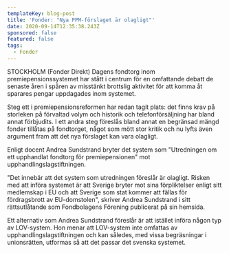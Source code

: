 ```yaml
---
templateKey: blog-post
title: 'Fonder: "Nya PPM-förslaget är olagligt"'
date: 2020-09-14T12:35:38.243Z
sponsored: false
featured: false
tags:
  - Fonder
---
```

STOCKHOLM (Fonder Direkt) Dagens fondtorg inom premiepensionssystemet har stått i centrum för en omfattande debatt de senaste åren i spåren av misstänkt brottslig aktivitet för att komma åt sparares pengar uppdagades inom systemet.

Steg ett i premiepensionsreformen har redan tagit plats: det finns krav på storleken på förvaltad volym och historik och telefonförsäljning har bland annat förbjudits. I ett andra steg föreslås bland annat en begränsad mängd fonder tillåtas på fondtorget, något som mött stor kritik och nu lyfts även argument fram att det nya förslaget kan vara olagligt.

Enligt docent Andrea Sundstrand bryter det system som "Utredningen om ett upphandlat fondtorg för premiepensionen" mot upphandlingslagstiftningen.

"Det innebär att det system som utredningen föreslår är olagligt. Risken med att införa systemet är att Sverige bryter mot sina förpliktelser enligt sitt medlemskap i EU och att Sverige som stat kommer att fällas för fördragsbrott av EU-domstolen", skriver Andrea Sundstrand i sitt rättsutlåtande som Fondbolagens Förening publicerat på sin hemsida.

Ett alternativ som Andrea Sundstrand föreslår är att istället införa någon typ av LOV-system. Hon menar att LOV-system inte omfattas av upphandlingslagstiftningen och kan således, med vissa begräsningar i unionsrätten, utformas så att det passar det svenska systemet.